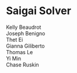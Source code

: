 # Saigai Solver

Kelly Beaudrot\
Joseph Benigno\
Thet Ei\
Gianna Giliberto\
Thomas Le\
Yi Min\
Chase Ruskin

